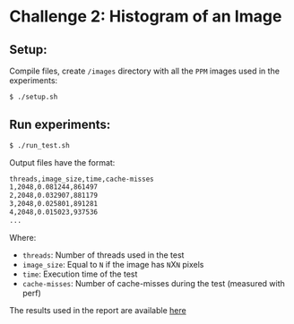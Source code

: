 # Challenge 2: Histogram of an Image

## Setup:
Compile files, create ```/images``` directory with all the ```PPM``` images used in the experiments:
```sh
$ ./setup.sh
```

## Run experiments:
```sh
$ ./run_test.sh
```

Output files have the format:
```sh
threads,image_size,time,cache-misses
1,2048,0.081244,861497
2,2048,0.032907,881179
3,2048,0.025801,891281
4,2048,0.015023,937536
...
```
Where:
- ```threads```: Number of threads used in the test
- ```image_size```: Equal to ```N``` if the image has ```N```X```N``` pixels
- ```time```: Execution time of the test
- ```cache-misses```: Number of cache-misses during the test (measured with perf)

The results used in the report are available [here](https://github.com/dmadariaga/multicore-programming-challenges/new/master/2_Histogram/results2017-07-01-12:40:44.data)
